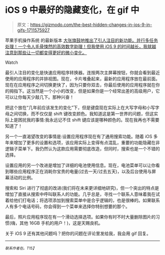 # iOS 9 中最好的隐藏变化，在 gif 中

> 原文：<https://gizmodo.com/the-best-hidden-changes-in-ios-9-in-gifs-1711575927>

苹果手机操作系统 的最新版本 [大张旗鼓地推出了引人注目的新功能。并行多任务处理！一个令人毛骨悚然的高效数字助理！但我使用 iOS 9 的时间越长，我就越注意到那些让一切都变得更好的微小变化。](https://gizmodo.com/ios-9-smarts-security-and-a-better-siri-1709837924)

Watch

最引人注目的变化是快速应用程序转换器。连按两次主屏幕按钮，你就会看到最近使用的应用程序的并排视图。现在，卡片堆叠起来，最新的应用程序放在最前面。现在在应用程序之间切换更快了，因为只要你双击，你最后使用的应用程序就在你的拇指下。这当然是一个小小的改变，但是如果你是一个经常出差的高级用户，它可以让你每天少敲几下。那种兴奋！

把这个放在“几年前应该发生的变化”下，但是键盘现在实际上在大写字母和小写字母之间切换，而不仅仅是 shift 键改变颜色。我知道这是第一世界的问题，但这实际上是困扰我的事情:我永远记不住 shift 键应该是哪种颜色的。现在我再也不需要知道了！

另一个一直渴望改变的事情是:设置应用程序现在有了通用搜索功能。随着 iOS 多年来增加了更多的设置和选项，该应用实际上变得有点混乱，重要的功能隐藏在非逻辑子菜单下。我仍然认为这款应用需要彻底改造，但同时，搜索也是一个不错的选择。

设置应用的另一个改进是增加了详细的电池使用信息。现在，电池菜单可以让你看到哪些应用程序正在消耗你宝贵的电量(过去一天/过去五天)，以及后台使用与屏幕活动的比例。

搜索和 Siri 进行了彻底的改进(我们将在未来更详细地研究)，但一个突出的特点是增加了直接从搜索中呼叫联系人的功能。几乎总是，寻找一个联系人意味着我在试着给他们打电话；将选项添加到搜索菜单中是合乎逻辑的，也是很棒的。如果联系人有多个电话号码，你会得到一个菜单来选择你特别想要的那个。

最后，照片应用程序现在有一个滑动选择选项。如果你有时不时大量删除图片的习惯(嗨，其他 16GB 手机的用户！)，这是天赐良机。

关于 iOS 9 还有其他问题吗？把你的问题在评论里发给我，我会用 gif 回复。

* * *

<small>*联系作者在*</small>[<small></small>](mailto:chris@gizmodo.com)*<small>*。*T15】</small>*